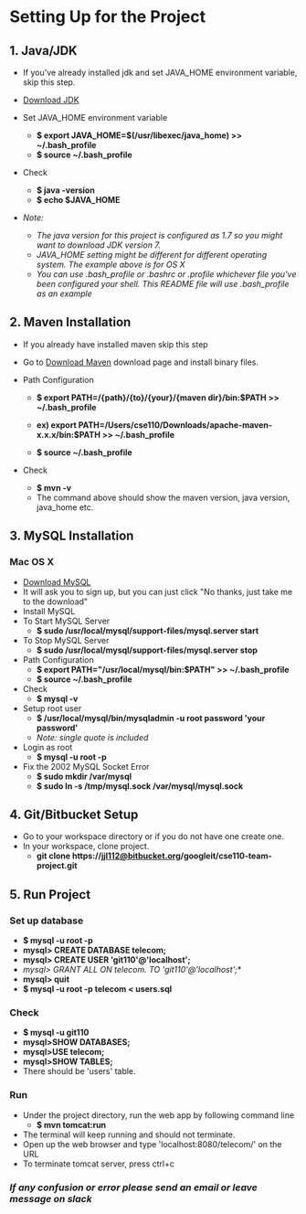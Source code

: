 # **Setting Up for the Project** #
## 1. Java/JDK ##

* If you've already installed jdk and set JAVA_HOME environment variable, skip this step.
* [Download JDK](http://www.oracle.com/technetwork/java/javase/downloads/index.html)
* Set JAVA_HOME environment variable
    * **$ export JAVA_HOME=$(/usr/libexec/java_home) >> ~/.bash_profile**
    * **$ source ~/.bash_profile**
* Check
    * **$ java -version**
    * **$ echo $JAVA_HOME**

* *Note:*
    * *The java version for this project is configured as 1.7 so you might want to download JDK version 7.*
    * *JAVA_HOME setting might be different for different operating system. The example above is for OS X*
    * *You can use .bash_profile or .bashrc or .profile whichever file you've been configured your shell. This README file will use .bash_profile as an example*


## 2. Maven Installation ##

* If you already have installed maven skip this step
* Go to [Download Maven](https://maven.apache.org/download.cgi) download page and install binary files.
* Path Configuration
    * **$ export PATH=/{path}/{to}/{your}/{maven dir}/bin:$PATH >> ~/.bash_profile**
    * **ex) export PATH=/Users/cse110/Downloads/apache-maven-x.x.x/bin:$PATH >> ~/.bash_profile**

    * **$ source ~/.bash_profile**

* Check
    * **$ mvn -v**
    * The command above should show the maven version, java version, java_home etc.

## 3. MySQL Installation ##
### Mac OS X ###
* [Download MySQL](http://dev.mysql.com/downloads/mysql/)
* It will ask you to sign up, but you can just click "No thanks, just take me to the download"
* Install MySQL
* To Start MySQL Server
    * **$ sudo /usr/local/mysql/support-files/mysql.server start**
* To Stop MySQL Server
    * **$ sudo /usr/local/mysql/support-files/mysql.server stop**
* Path Configuration
    * **$ export PATH="/usr/local/mysql/bin:$PATH" >> ~/.bash_profile**
    * **$ source ~/.bash_profile**
* Check
    * **$ mysql -v**
* Setup root user
    * **$ /usr/local/mysql/bin/mysqladmin -u root password 'your password'**
    * *Note: single quote is included*
* Login as root
    * **$ mysql -u root -p**
* Fix the 2002 MySQL Socket Error
    * **$ sudo mkdir /var/mysql**
    * **$ sudo ln -s /tmp/mysql.sock /var/mysql/mysql.sock**

## 4. Git/Bitbucket Setup ##
* Go to your workspace directory or if you do not have one create one.
* In your workspace, clone project.
    * **git clone https://jjl112@bitbucket.org/googleit/cse110-team-project.git**

## 5. Run Project ##
### Set up database ###
* **$ mysql -u root -p**
* **mysql> CREATE DATABASE telecom;**
* **mysql> CREATE USER 'git110'@'localhost';**
* **mysql> GRANT ALL ON telecom.* TO 'git110'@'localhost';**
 * **mysql> quit**
* **$ mysql -u root -p telecom < users.sql**
### Check ###
* **$ mysql -u git110**
* **mysql>SHOW DATABASES;**
* **mysql>USE telecom;**
* **mysql>SHOW TABLES;**
* There should be 'users' table.

### Run ###
* Under the project directory, run the web app by following command line
    * **$ mvn tomcat:run**
* The terminal will keep running and should not terminate.
* Open up the web browser and type 'localhost:8080/telecom/' on the URL
*  To terminate tomcat server, press ctrl+c



### *If any confusion or error please send an email or leave message on slack* ###